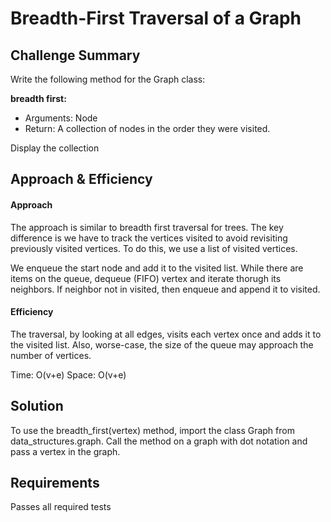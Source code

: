 # Breadth-First Traversal of a Graph

## Challenge Summary
Write the following method for the Graph class:

**breadth first:**
- Arguments: Node
- Return: A collection of nodes in the order they were visited.

Display the collection

## Approach & Efficiency

#### Approach
The approach is similar to breadth first traversal for trees.  The key difference is we have to track the vertices visited to avoid revisiting previously visited vertices.  To do this, we use a list of visited vertices.

We enqueue the start node and add it to the visited list.  While there are items on the queue, dequeue (FIFO) vertex and iterate thorugh its neighbors. If neighbor not in visited, then enqueue and append it to visited.

#### Efficiency

The traversal, by looking at all edges, visits each vertex once and adds it to the visited list.  Also, worse-case, the size of the queue may approach the number of vertices.

Time: O(v+e)
Space: O(v+e)

## Solution
To use the breadth_first(vertex) method, import the class Graph from data_structures.graph.  Call the method on a graph with dot notation and pass a vertex in the graph.

## Requirements
Passes all required tests